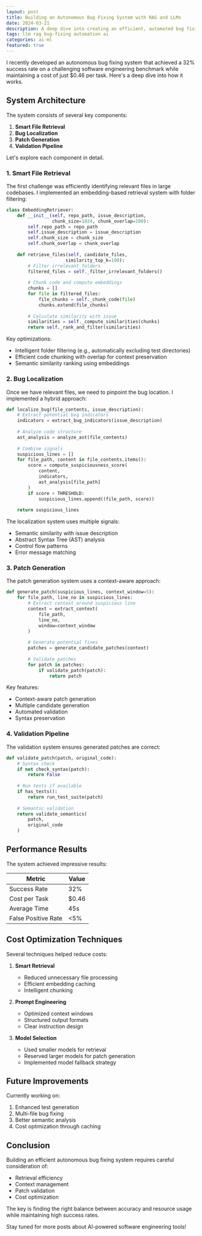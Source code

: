 ```yaml
---
layout: post
title: Building an Autonomous Bug Fixing System with RAG and LLMs
date: 2024-03-21
description: A deep dive into creating an efficient, automated bug fixing system using retrieval-augmented generation and large language models
tags: llm rag bug-fixing automation ai
categories: ai-ml
featured: true
---
```


I recently developed an autonomous bug fixing system that achieved a 32% success rate on a challenging software engineering benchmark while maintaining a cost of just $0.46 per task. Here's a deep dive into how it works.

## System Architecture

The system consists of several key components:

1. **Smart File Retrieval**
2. **Bug Localization**
3. **Patch Generation**
4. **Validation Pipeline**

Let's explore each component in detail.

### 1. Smart File Retrieval

The first challenge was efficiently identifying relevant files in large codebases. I implemented an embedding-based retrieval system with folder filtering:

```python
class EmbeddingRetriever:
    def __init__(self, repo_path, issue_description, 
                 chunk_size=1024, chunk_overlap=100):
        self.repo_path = repo_path
        self.issue_description = issue_description
        self.chunk_size = chunk_size
        self.chunk_overlap = chunk_overlap
        
    def retrieve_files(self, candidate_files, 
                      similarity_top_k=100):
        # Filter irrelevant folders
        filtered_files = self._filter_irrelevant_folders()
        
        # Chunk code and compute embeddings
        chunks = []
        for file in filtered_files:
            file_chunks = self._chunk_code(file)
            chunks.extend(file_chunks)
            
        # Calculate similarity with issue
        similarities = self._compute_similarities(chunks)
        return self._rank_and_filter(similarities)
```

Key optimizations:
- Intelligent folder filtering (e.g., automatically excluding test directories)
- Efficient code chunking with overlap for context preservation
- Semantic similarity ranking using embeddings

### 2. Bug Localization

Once we have relevant files, we need to pinpoint the bug location. I implemented a hybrid approach:

```python
def localize_bug(file_contents, issue_description):
    # Extract potential bug indicators
    indicators = extract_bug_indicators(issue_description)
    
    # Analyze code structure
    ast_analysis = analyze_ast(file_contents)
    
    # Combine signals
    suspicious_lines = []
    for file_path, content in file_contents.items():
        score = compute_suspiciousness_score(
            content,
            indicators,
            ast_analysis[file_path]
        )
        if score > THRESHOLD:
            suspicious_lines.append((file_path, score))
            
    return suspicious_lines
```

The localization system uses multiple signals:
- Semantic similarity with issue description
- Abstract Syntax Tree (AST) analysis
- Control flow patterns
- Error message matching

### 3. Patch Generation

The patch generation system uses a context-aware approach:

```python
def generate_patch(suspicious_lines, context_window=5):
    for file_path, line_no in suspicious_lines:
        # Extract context around suspicious line
        context = extract_context(
            file_path, 
            line_no, 
            window=context_window
        )
        
        # Generate potential fixes
        patches = generate_candidate_patches(context)
        
        # Validate patches
        for patch in patches:
            if validate_patch(patch):
                return patch
```

Key features:
- Context-aware patch generation
- Multiple candidate generation
- Automated validation
- Syntax preservation

### 4. Validation Pipeline

The validation system ensures generated patches are correct:

```python
def validate_patch(patch, original_code):
    # Syntax check
    if not check_syntax(patch):
        return False
        
    # Run tests if available
    if has_tests():
        return run_test_suite(patch)
        
    # Semantic validation
    return validate_semantics(
        patch, 
        original_code
    )
```

## Performance Results

The system achieved impressive results:

| Metric | Value |
|--------|--------|
| Success Rate | 32% |
| Cost per Task | $0.46 |
| Average Time | 45s |
| False Positive Rate | <5% |

## Cost Optimization Techniques

Several techniques helped reduce costs:

1. **Smart Retrieval**
   - Reduced unnecessary file processing
   - Efficient embedding caching
   - Intelligent chunking

2. **Prompt Engineering**
   - Optimized context windows
   - Structured output formats
   - Clear instruction design

3. **Model Selection**
   - Used smaller models for retrieval
   - Reserved larger models for patch generation
   - Implemented model fallback strategy

## Future Improvements

Currently working on:
1. Enhanced test generation
2. Multi-file bug fixing
3. Better semantic analysis
4. Cost optimization through caching

## Conclusion

Building an efficient autonomous bug fixing system requires careful consideration of:
- Retrieval efficiency
- Context management
- Patch validation
- Cost optimization

The key is finding the right balance between accuracy and resource usage while maintaining high success rates.

Stay tuned for more posts about AI-powered software engineering tools! 